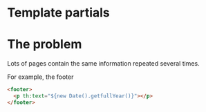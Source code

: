 # Template partials

# The problem

Lots of pages contain the same information repeated several times.

For example, the footer

```html
<footer>
  <p th:text="${new Date().getfullYear()}"></p>
</footer>
```
